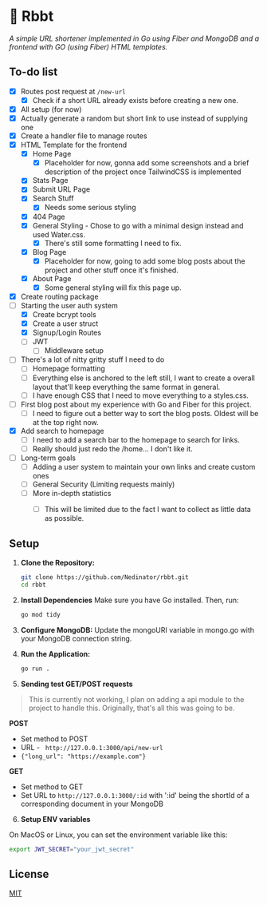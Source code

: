 # 🐸 Rbbt
*A simple URL shortener implemented in Go using Fiber and MongoDB and a frontend with GO (using Fiber) HTML templates.*

## To-do list

- [x] Routes post request at `/new-url`
    - [x] Check if a short URL already exists before creating a new one.
- [x] All setup (for now)
- [x] Actually generate a random but short link to use instead of supplying one
- [x] Create a handler file to manage routes
- [x] HTML Template for the frontend
    - [x] Home Page
        - [x] Placeholder for now, gonna add some screenshots and a brief description of the project once TailwindCSS is implemented
    - [x] Stats Page
    - [x] Submit URL Page
    - [x] Search Stuff
        - [x] Needs some serious styling
    - [x] 404 Page
    - [x] General Styling - Chose to go with a minimal design instead and used Water.css.
        - [x] There's still some formatting I need to fix.
    - [x] Blog Page
        - [x] Placeholder for now, going to add some blog posts about the project and other stuff once it's finished.
    - [x] About Page
        - [x] Some general styling will fix this page up.
- [x] Create routing package
- [ ] Starting the user auth system
    - [x] Create bcrypt tools
    - [x] Create a user struct
    - [x] Signup/Login Routes
    - [ ] JWT
        - [ ] Middleware setup
- [ ] There's a lot of nitty gritty stuff I need to do
    - [ ] Homepage formatting
    - [ ] Everything else is anchored to the left still, I want to create a overall layout that'll keep everything the same format in general.
    - [ ] I have enough CSS that I need to move everything to a styles.css.
- [ ] First blog post about my experience with Go and Fiber for this project.
    - [ ] I need to figure out a better way to sort the blog posts. Oldest will be at the top right now.
- [x] Add search to homepage
    - [ ] I need to add a search bar to the homepage to search for links.
    - [ ] Really should just redo the /home... I don't like it.
- [ ] Long-term goals
    - [ ] Adding a user system to maintain your own links and create custom ones
    - [ ] General Security (Limiting requests mainly)
    - [ ] More in-depth statistics
        - [ ] This will be limited due to the fact I want to collect as little data as possible.


## Setup

1. **Clone the Repository:**

   ```bash
   git clone https://github.com/Nedinator/rbbt.git
   cd rbbt
   ```

2. **Install Dependencies**
    Make sure you have Go installed. Then, run:
    ```bash
    go mod tidy
    ```

3. **Configure MongoDB:**
    Update the mongoURI variable in mongo.go with your MongoDB connection string.


4. **Run the Application:**

    ```bash
    go run .
    ```

5. **Sending test GET/POST requests**
> This is currently not working, I plan on adding a api module to the project to handle this. Originally, that's all this was going to be.

**POST**
- Set method to POST
- URL - ` http://127.0.0.1:3000/api/new-url`
- `{"long_url": "https://example.com"}`

**GET**

- Set method to GET
- Set URL to `http://127.0.0.1:3000/:id` with ':id' being the shortId of a corresponding document in your MongoDB

6. **Setup ENV variables**

On MacOS or Linux, you can set the environment variable like this:
```bash
export JWT_SECRET="your_jwt_secret"
```

## License
[MIT](https://choosealicense.com/licenses/mit/)
```
